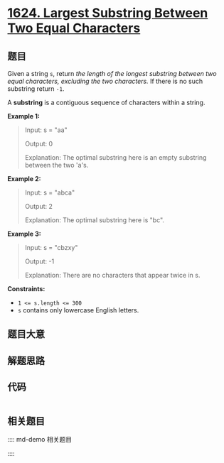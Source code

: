 # [1624. Largest Substring Between Two Equal Characters](https://leetcode.com/problems/largest-substring-between-two-equal-characters)

## 题目

Given a string `s`, return _the length of the longest substring between two
equal characters, excluding the two characters._ If there is no such substring
return `-1`.

A **substring** is a contiguous sequence of characters within a string.



**Example 1:**

> Input: s = "aa"
> 
> Output: 0
> 
> Explanation: The optimal substring here is an empty substring between the two 'a's.

**Example 2:**

> Input: s = "abca"
> 
> Output: 2
> 
> Explanation: The optimal substring here is "bc".

**Example 3:**

> Input: s = "cbzxy"
> 
> Output: -1
> 
> Explanation: There are no characters that appear twice in s.

**Constraints:**

  * `1 <= s.length <= 300`
  * `s` contains only lowercase English letters.


## 题目大意

## 解题思路

## 代码

```javascript

```

## 相关题目

:::: md-demo 相关题目

::::
